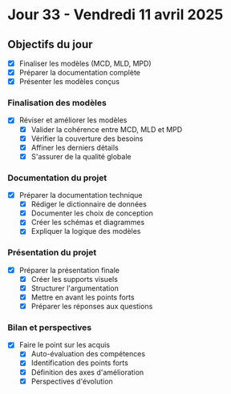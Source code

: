 # Jour 33 - Vendredi 11 avril 2025

## Objectifs du jour
- [X] Finaliser les modèles (MCD, MLD, MPD)
- [X] Préparer la documentation complète
- [X] Présenter les modèles conçus

### Finalisation des modèles
- [X] Réviser et améliorer les modèles
  - [X] Valider la cohérence entre MCD, MLD et MPD
  - [X] Vérifier la couverture des besoins
  - [X] Affiner les derniers détails
  - [X] S'assurer de la qualité globale

### Documentation du projet
- [X] Préparer la documentation technique
  - [X] Rédiger le dictionnaire de données
  - [X] Documenter les choix de conception
  - [X] Créer les schémas et diagrammes
  - [X] Expliquer la logique des modèles

### Présentation du projet
- [X] Préparer la présentation finale
  - [X] Créer les supports visuels
  - [X] Structurer l'argumentation
  - [X] Mettre en avant les points forts
  - [X] Préparer les réponses aux questions

### Bilan et perspectives
- [X] Faire le point sur les acquis
  - [X] Auto-évaluation des compétences
  - [X] Identification des points forts
  - [X] Définition des axes d'amélioration
  - [X] Perspectives d'évolution 